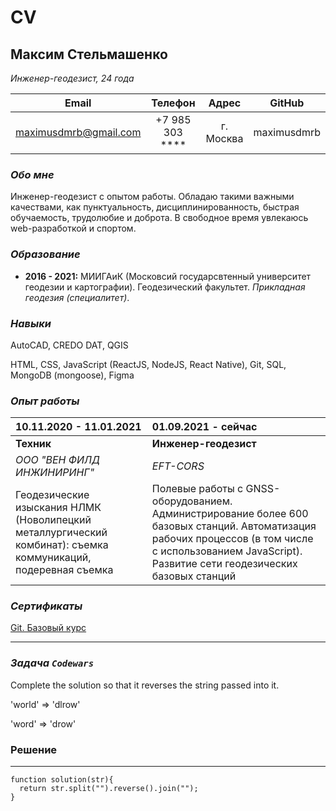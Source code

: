 # CV

## **Максим** Стельмашенко

_Инженер-геодезист, 24 года_

|         Email         |       Телефон       |   Адрес   |   GitHub    |
| :-------------------: | :-----------------: | :-------: | :---------: |
| maximusdmrb@gmail.com | +7 985 303 \*\*\*\* | г. Москва | maximusdmrb |

### _**Обо мне**_

Инженер-геодезист с опытом работы. Обладаю такими важными качествами, как пунктуальность, дисциплинированность, быстрая обучаемость, трудолюбие и доброта. В свободное время увлекаюсь web-разработкой и спортом.

### _**Образование**_

- **2016 - 2021:** МИИГАиК (Московсий государсвтенный университет геодезии и картографии). Геодезический факультет. _Прикладная геодезия (специалитет)_.

### _**Навыки**_

AutoCAD, CREDO DAT, QGIS

HTML, CSS, JavaScript (ReactJS, NodeJS, React Native), Git, SQL, MongoDB (mongoose), Figma

### _**Опыт работы**_

| 10.11.2020 - 11.01.2021                                                                                       | 01.09.2021 - сейчас                                                                                                                                                                                      |
| :------------------------------------------------------------------------------------------------------------ | :------------------------------------------------------------------------------------------------------------------------------------------------------------------------------------------------------- |
| **Техник**                                                                                                    | **Инженер-геодезист**                                                                                                                                                                                    |
| _ООО "ВЕН ФИЛД ИНЖИНИРИНГ"_                                                                                   | _EFT-CORS_                                                                                                                                                                                               |
| Геодезические изыскания НЛМК (Новолипецкий металлургический комбинат): съемка коммуникаций, подеревная съемка | Полевые работы с GNSS-оборудованием. Администрирование более 600 базовых станций. Автоматизация рабочих процессов (в том числе с использованием JavaScript). Развитие сети геодезических базовых станций |

### _**Сертификаты**_

[Git. Базовый курс](https://gb.ru/certificates/2234269)

---

### _**Задача `Codewars`**_

Complete the solution so that it reverses the string passed into it.

'world' => 'dlrow'

'word' => 'drow'

### Решение

---

```
function solution(str){
  return str.split("").reverse().join("");
}
```
